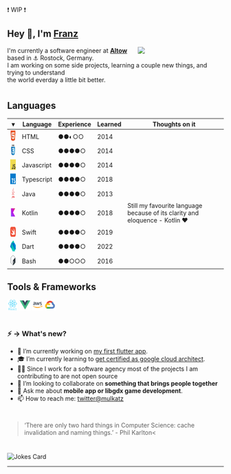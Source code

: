 ❗️ WIP ❗️ 

<h2>Hey 👋, I'm <a href="https://github.com/Franjoo">Franz</a></h2>
<div>
<img align="right" width=200 src="https://media1.giphy.com/media/13HgwGsXF0aiGY/giphy.gif" />
<p align="left">I'm currently a software engineer at <strong><a href="https://www.altow.de/">Altow</a></strong> based in ⚓️ Rostock, Germany. <br>I am working on some side projects, learning a couple new things, and trying to understand<br> the world everday a little bit better.</p>
</div>

#

<h2>Languages</h2>
<table>
<thead>
  <tr>
    <th>▾</th>
    <th>Language</th>
    <th>Experience</th>
    <th>Learned</th>
    <th>Thoughts on it</th>
  </tr>
</thead>
<tbody>
  <tr>
    <td><img src="https://raw.githubusercontent.com/devicons/devicon/master/icons/html5/html5-original.svg" alt="dart" width="25" height="25" /></td>
    <td>HTML</td>
    <td>●●◐○○</td>
    <td>2014</td>
    <td></td>
</tr>
  <tr>
    <td><img src="https://raw.githubusercontent.com/devicons/devicon/master/icons/css3/css3-original-wordmark.svg" alt="css3" width="25" height="25" /></td>
    <td>CSS</td>
    <td>●●●●○</td>
    <td>2014</td>
    <td></td>
  </tr>
  <tr>
    <td><img src="https://raw.githubusercontent.com/devicons/devicon/master/icons/javascript/javascript-original.svg" alt="javascript" width="25" height="25" /></td>
    <td>Javascript</td>
    <td>●●●●○</td>
    <td>2014</td>
    <td></td>
  </tr>
<tr>
    <td><img src="https://raw.githubusercontent.com/devicons/devicon/master/icons/typescript/typescript-original.svg" alt="typescript" width="25" height="25" /></td>
    <td>Typescript</td>
    <td>●●●●○</td>
    <td>2018</td>
    <td></td>
  </tr>
<tr>
    <td><img src="https://raw.githubusercontent.com/devicons/devicon/master/icons/java/java-plain-wordmark.svg" alt="java" width="25" height="25" /> </td>
    <td>Java</td>
    <td>●●●●○</td>
    <td>2013</td>
    <td></td>
  </tr>
<tr>
    <td><img src="https://raw.githubusercontent.com/devicons/devicon/master/icons/kotlin/kotlin-original.svg" alt="kotlin" width="25" height="25" /></td>
    <td>Kotlin</td>
    <td>●●●●○</td>
    <td>2018</td>
    <td>Still my favourite language because of its clarity and eloquence - Kotlin ❤️</td>
  </tr>
<tr>
    <td><img src="https://raw.githubusercontent.com/devicons/devicon/master/icons/swift/swift-original.svg" alt="swift" width="25" height="25" /></td>
    <td>Swift</td>
    <td>●●●●○</td>
    <td>2019</td>
    <td></td>
  </tr>
<tr>
    <td><img src="https://raw.githubusercontent.com/devicons/devicon/master/icons/dart/dart-original.svg" alt="dart" width="25" height="25" /></td>
    <td>Dart</td>
    <td>●●●●○</td>
    <td>2022</td>
    <td></td>
  </tr>
  <tr>
    <td><img src="https://raw.githubusercontent.com/devicons/devicon/master/icons/bash/bash-original.svg" alt="bash" width="25" height="25" /></td>
    <td>Bash</td>
    <td>●●○○○</td>
    <td>2016</td>
    <td></td>
  </tr>
</tbody>
</table>


<h2>Tools & Frameworks</h2>
<p align="left">
<img src="https://raw.githubusercontent.com/devicons/devicon/master/icons/react/react-original-wordmark.svg" alt="react" width="25" height="25" />
<img src="https://raw.githubusercontent.com/devicons/devicon/master/icons/vuejs/vuejs-original.svg" alt="vue" width="25" height="25" />
<img src="https://raw.githubusercontent.com/github/explore/80688e429a7d4ef2fca1e82350fe8e3517d3494d/topics/aws/aws.png" alt="aws" width="25" height="25" />
<img src="https://raw.githubusercontent.com/devicons/devicon/master/icons/googlecloud/googlecloud-original.svg" alt="googlecloud" width="25" height="25" />
</p>

#

<h3>⚡️ → What's new?</h3>
<div>
<ul>
<li>🔭 I’m currently working on <a href="https://github.com/Franjoo">my first flutter app</a>.</li>
<li>🎓 I’m currently learning to <a href="https://cloud.google.com/certification/cloud-architect">get certified as google cloud architect</a>.</li>
<li>👨‍💻 Since I work for a software agency most of the projects I am contributing to are not open source</li>
<li>📝 I’m looking to collaborate on <b>something that brings people together</b></li>
<li>💬 Ask me about <strong>mobile app or libgdx game development</strong>.</li>
<li>📫 How to reach me: <a href="https://twitter.com/mulkatz">twitter@mulkatz</a></li>
</ul>
</div>

#

> ‘There are only two hard things in Computer Science: cache invalidation and naming things.’ - Phil Karlton<

#  

![Jokes Card](https://readme-jokes.vercel.app/api)

---
<!-- credits https://github.com/Spiderpig86/Spiderpig86 --!>
